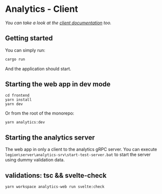# Analytics - Client

_You can take a look at the [client documentation](./frontend/README.md) too._

## Getting started

You can simply run:

```bash
cargo run
```

And the application should start.

## Starting the web app in dev mode


```
cd frontend
yarn install
yarn dev
```

Or from the root of the monorepo:

```
yarn analytics:dev
```

## Starting the analytics server

The web app in only a client to the analytics gRPC server. You can execute `legion\server\analytics-srv\start-test-server.bat` to start the server using dummy validation data.

## validations: tsc && svelte-check

```
yarn workspace analytics-web run svelte:check
```

